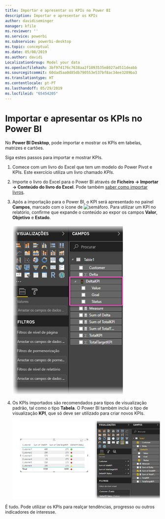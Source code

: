```yaml
---
title: Importar e apresentar os KPIs no Power BI
description: Importar e apresentar os KPIs
author: davidiseminger
manager: kfile
ms.reviewer: ''
ms.service: powerbi
ms.subservice: powerbi-desktop
ms.topic: conceptual
ms.date: 05/08/2019
ms.author: davidi
LocalizationGroup: Model your data
ms.openlocfilehash: 3bf974176c7638aa2f1093535e8027ad511deabb
ms.sourcegitcommit: 60dad5aa0d85db790553e537bf8ac34ee3289ba3
ms.translationtype: HT
ms.contentlocale: pt-PT
ms.lasthandoff: 05/29/2019
ms.locfileid: "65454205"
---
```

# <a name="import-and-display-kpis-in-power-bi"></a>Importar e apresentar os KPIs no Power BI
No **Power BI Desktop**, pode importar e mostrar os KPIs em tabelas, matrizes e cartões.

Siga estes passos para importar e mostrar KPIs.

1. Comece com um livro do Excel que tem um modelo do Power Pivot e KPIs. Este exercício utiliza um livro chamado *KPIs*.

1. Importe o livro do Excel para o Power BI através de **Ficheiro -> Importar -> Conteúdo do livro do Excel**. Pode também [saber como importar livros](desktop-import-excel-workbooks.md). 

1. Após a importação para o Power BI, o KPI será apresentado no painel **Campos**, marcado com o ícone de ![semáforo](media/desktop-import-and-display-kpis/traffic.png). Para utilizar um KPI no relatório, confirme que expande o conteúdo ao expor os campos **Valor**, **Objetivo** e **Estado**.

    ![](media/desktop-import-and-display-kpis/desktoppreviewfeatureon2.png)

1. Os KPIs importados são recomendados para tipos de visualização padrão, tal como o tipo **Tabela**. O Power BI também inclui o tipo de visualização **KPI**, que só deve ser utilizado para criar novos KPIs.
   
    ![](media/desktop-import-and-display-kpis/desktoppreviewfeatureon3.png)

É tudo. Pode utilizar os KPIs para realçar tendências, progresso ou outros indicadores de interesse.
